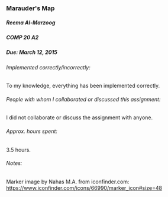 ### Marauder's Map
##### Reema Al-Marzoog
##### COMP 20 A2
##### Due: March 12, 2015

###### Implemented correctly/incorrectly:
To my knowledge, everything has been implemented correctly.

###### People with whom I collaborated or discussed this assignment:
I did not collaborate or discuss the assignment with anyone.

###### Approx. hours spent:
3.5 hours.

###### Notes:
Marker image by Nahas M.A. from iconfinder.com: https://www.iconfinder.com/icons/66990/marker_icon#size=48

